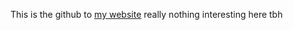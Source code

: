 This is the github to [my website](https://itsjustajakerything.com/)
really nothing interesting here tbh 
